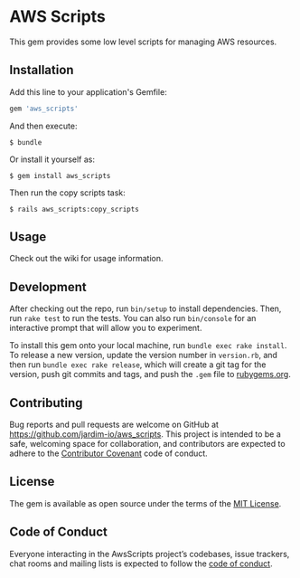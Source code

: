 # AWS Scripts

This gem provides some low level scripts for managing AWS resources.

## Installation

Add this line to your application's Gemfile:

```ruby
gem 'aws_scripts'
```

And then execute:

    $ bundle

Or install it yourself as:

    $ gem install aws_scripts

Then run the copy scripts task:

    $ rails aws_scripts:copy_scripts

## Usage

Check out the wiki for usage information.

## Development

After checking out the repo, run `bin/setup` to install dependencies. Then, run `rake test` to run the tests. You can also run `bin/console` for an interactive prompt that will allow you to experiment.

To install this gem onto your local machine, run `bundle exec rake install`. To release a new version, update the version number in `version.rb`, and then run `bundle exec rake release`, which will create a git tag for the version, push git commits and tags, and push the `.gem` file to [rubygems.org](https://rubygems.org).

## Contributing

Bug reports and pull requests are welcome on GitHub at https://github.com/jardim-io/aws_scripts. This project is intended to be a safe, welcoming space for collaboration, and contributors are expected to adhere to the [Contributor Covenant](http://contributor-covenant.org) code of conduct.

## License

The gem is available as open source under the terms of the [MIT License](https://opensource.org/licenses/MIT).

## Code of Conduct

Everyone interacting in the AwsScripts project’s codebases, issue trackers, chat rooms and mailing lists is expected to follow the [code of conduct](https://github.com/jardim-io/aws_scripts/blob/master/CODE_OF_CONDUCT.md).
